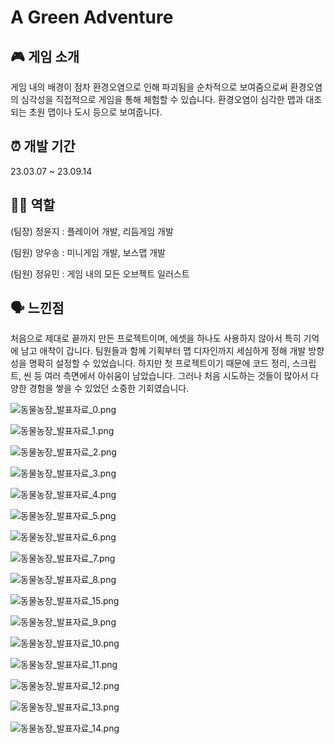 # A Green Adventure

## 🎮 게임 소개

게임 내의 배경이 점차 환경오염으로 인해 파괴됨을 순차적으로 보여줌으로써 환경오염의 심각성을 직접적으로 게임을 통해 체험할 수 있습니다. 환경오염이 심각한 맵과 대조되는 초원 맵이나 도시 등으로 보여줍니다.

## ⏰ 개발 기간

23.03.07 ~ 23.09.14

## 👩‍💻 역할

(팀장) 정윤지 : 플레이어 개발, 리듬게임 개발

(팀원) 양우송 : 미니게임 개발, 보스맵 개발

(팀원) 정유민 : 게임 내의 모든 오브젝트 일러스트

## 🗣️ 느낀점

처음으로 제대로 끝까지 만든 프로젝트이며, 에셋을 하나도 사용하지 않아서 특히 기억에 남고 애착이 갑니다. 팀원들과 함께 기획부터 맵 디자인까지 세심하게 정해 개발 방향성을 명확히 설정할 수 있었습니다. 하지만 첫 프로젝트이기 때문에 코드 정리, 스크립트, 씬 등 여러 측면에서 아쉬움이 남았습니다. 그러나 처음 시도하는 것들이 많아서 다양한 경험을 쌓을 수 있었던 소중한 기회였습니다.

![동물농장_발표자료_0.png](https://github.com/Yj621/Kp-23-1/blob/main/image/img_0.png)

![동물농장_발표자료_1.png](https://github.com/Yj621/Kp-23-1/blob/main/image/img_1.png)

![동물농장_발표자료_2.png](https://github.com/Yj621/Kp-23-1/blob/main/image/img_2.png)

![동물농장_발표자료_3.png](https://github.com/Yj621/Kp-23-1/blob/main/image/img_3.png)

![동물농장_발표자료_4.png](https://github.com/Yj621/Kp-23-1/blob/main/image/img_4.png)

![동물농장_발표자료_5.png](https://github.com/Yj621/Kp-23-1/blob/main/image/img_5.png)

![동물농장_발표자료_6.png](https://github.com/Yj621/Kp-23-1/blob/main/image/img_6.png)

![동물농장_발표자료_7.png](https://github.com/Yj621/Kp-23-1/blob/main/image/img_7.png)

![동물농장_발표자료_8.png](https://github.com/Yj621/Kp-23-1/blob/main/image/img_8.png)

![동물농장_발표자료_15.png](https://github.com/Yj621/Kp-23-1/blob/main/image/img_15.png)

![동물농장_발표자료_9.png](https://github.com/Yj621/Kp-23-1/blob/main/image/img_9.png)

![동물농장_발표자료_10.png](https://github.com/Yj621/Kp-23-1/blob/main/image/img_10.png)

![동물농장_발표자료_11.png](https://github.com/Yj621/Kp-23-1/blob/main/image/img_11.png)

![동물농장_발표자료_12.png](https://github.com/Yj621/Kp-23-1/blob/main/image/img_12.png)

![동물농장_발표자료_13.png](https://github.com/Yj621/Kp-23-1/blob/main/image/img_13.png)

![동물농장_발표자료_14.png](https://github.com/Yj621/Kp-23-1/blob/main/image/img_14.png)
